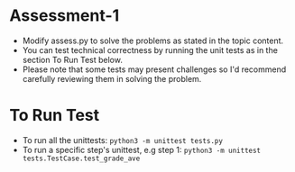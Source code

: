 # Assessment-1

* Modify assess.py to solve the problems as stated in the topic content.
* You can test technical correctness by running the unit tests as in the section To Run Test below.
* Please note that some tests may present challenges so I'd recommend carefully reviewing them in solving the problem.


# To Run Test

* To run all the unittests: `python3 -m unittest tests.py`
* To run a specific step's unittest, e.g step 1: `python3 -m unittest tests.TestCase.test_grade_ave`
